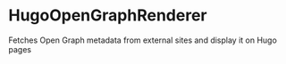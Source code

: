 # HugoOpenGraphRenderer
Fetches Open Graph metadata from external sites and display it on Hugo pages
